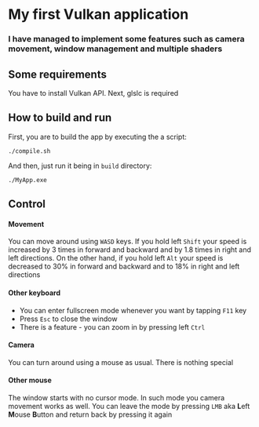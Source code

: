 # My first Vulkan application

### I have managed to implement some features such as camera movement, window management and multiple shaders

## Some requirements
You have to install Vulkan API. Next, glslc is required

## How to build and run

First, you are to build the app by executing the a script:
```console
./compile.sh
```

And then, just run it being in `build` directory:
```console
./MyApp.exe
```

## Control

#### Movement
You can move around using `WASD` keys. If you hold left `Shift` your speed is increased by 3 times in forward and backward and by 1.8 times in right and left directions. On the other hand, if you hold left `Alt` your speed is decreased to 30% in forward and backward and to 18% in right and left directions


#### Other keyboard
- You can enter fullscreen mode whenever you want by tapping `F11` key
- Press `Esc` to close the window
- There is a feature - you can zoom in by pressing left `Ctrl`


#### Camera
You can turn around using a mouse as usual. There is nothing special


#### Other mouse
The window starts with no cursor mode. In such mode you camera movement works as well. You can leave the mode by pressing `LMB` aka **L**eft **M**ouse **B**utton and return back by pressing it again
